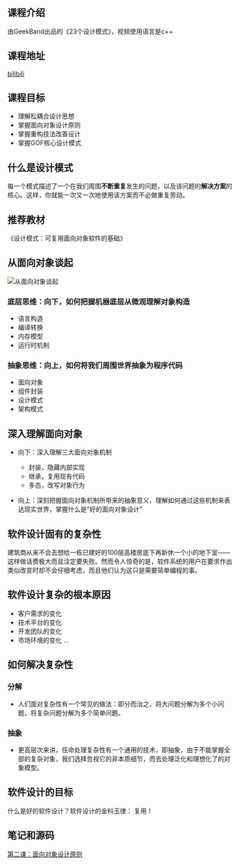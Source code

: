 ## 课程介绍
由GeekBand出品的《23个设计模式》，视频使用语言是c++

## 课程地址
[bilibili](https://www.bilibili.com/video/av24176315/?p=4)

## 课程目标
* 理解松耦合设计思想
* 掌握面向对象设计原则
* 掌握重构技法改善设计
* 掌握GOF核心设计模式

## 什么是设计模式
每一个模式描述了一个在我们周围**不断重复**发生的问题，以及该问题的**解决方案**的核心。这样，你就能一次又一次地使用该方案而不必做重复劳动。

## 推荐教材
《设计模式：可复用面向对象软件的基础》

## 从面向对象谈起
![从面向对象谈起](https://github.com/rogertan30/23DesignPatterns/blob/master/images/cxydcsw.png)

### 底层思维：向下，如何把握机器底层从微观理解对象构造
* 语言构造
* 编译转换
* 内存模型
* 运行时机制

### 抽象思维：向上，如何将我们周围世界抽象为程序代码
* 面向对象
* 组件封装
* 设计模式
* 架构模式

## 深入理解面向对象
* 向下：深入理解三大面向对象机制
  * 封装，隐藏内部实现
  * 继承，复用现有代码
  * 多态，改写对象行为

* 向上：深刻把握面向对象机制所带来的抽象意义，理解如何通过这些机制来表达现实世界，掌握什么是“好的面向对象设计”

## 软件设计固有的复杂性
建筑商从来不会去想给一栋已建好的100层高楼房底下再新休一个小的地下室——这样做话费极大而且注定要失败。然而令人惊奇的是，软件系统的用户在要求作出类似改变时却不会仔细考虑，而且他们认为这只是需要简单编程的事。

## 软件设计复杂的根本原因
* 客户需求的变化
* 技术平台的变化
* 开发团队的变化
* 市场环境的变化
...

## 如何解决复杂性

### 分解
  * 人们面对复杂性有一个常见的做法：即分而治之，将大问题分解为多个小问题，将复杂问题分解为多个简单问题。

### 抽象
 * 更高层次来讲，任命处理复杂性有一个通用的技术，即抽象，由于不能掌握全部的复杂对象，我们选择忽视它的非本质细节，而去处理泛化和理想化了的对象模型。 

## 软件设计的目标
什么是好的软件设计？软件设计的金科玉律： 复用！


## 笔记和源码
[第二课：面向对象设计原则](https://github.com/rogertan30/23DesignPatterns/blob/master/2.面向对象设计原则)

